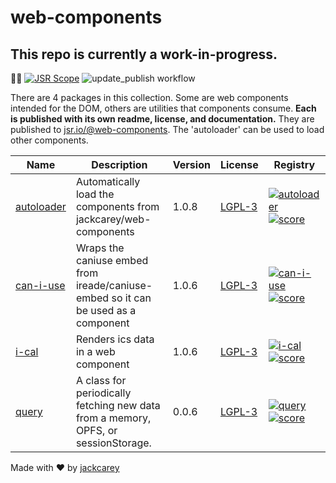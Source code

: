 # web-components

## This repo is currently a work-in-progress.

🏳️‍🌈
[![JSR Scope](https://jsr.io/badges/@web-components)](https://jsr.io/@web-components) ![update_publish workflow](https://github.com/jackcarey/web-components/actions/workflows/main.yml/badge.svg?branch=main)

There are 4 packages in this collection. Some are web components intended for the DOM, others are utilities that components consume. **Each is published with its own readme, license, and documentation.** They are published to [jsr.io/@web-components](https://jsr.io/@web-components). The 'autoloader' can be used to load other components. 

| Name | Description | Version | License | Registry |
| --- | --- | --- | --- | --- |
| [autoloader](/packages/autoloader) | Automatically load the components from jackcarey/web-components | 1.0.8 | [LGPL-3](https://www.tldrlegal.com/search?query=LGPL-3) | [![autoloader](https://jsr.io/badges/@web-components/autoloader)](https://jsr.io/@web-components/autoloader) [![score](https://jsr.io/badges/@web-components/autoloader/score)](https://jsr.io/@web-components/autoloader/score) |
| [can-i-use](/packages/can-i-use) | Wraps the caniuse embed from ireade/caniuse-embed so it can be used as a component | 1.0.6 | [LGPL-3](https://www.tldrlegal.com/search?query=LGPL-3) | [![can-i-use](https://jsr.io/badges/@web-components/can-i-use)](https://jsr.io/@web-components/can-i-use) [![score](https://jsr.io/badges/@web-components/can-i-use/score)](https://jsr.io/@web-components/can-i-use/score) |
| [i-cal](/packages/i-cal) | Renders ics data in a web component | 1.0.6 | [LGPL-3](https://www.tldrlegal.com/search?query=LGPL-3) | [![i-cal](https://jsr.io/badges/@web-components/i-cal)](https://jsr.io/@web-components/i-cal) [![score](https://jsr.io/badges/@web-components/i-cal/score)](https://jsr.io/@web-components/i-cal/score) |
| [query](/packages/query) | A class for periodically fetching new data from a memory, OPFS, or sessionStorage. | 0.0.6 | [LGPL-3](https://www.tldrlegal.com/search?query=LGPL-3) | [![query](https://jsr.io/badges/@web-components/query)](https://jsr.io/@web-components/query) [![score](https://jsr.io/badges/@web-components/query/score)](https://jsr.io/@web-components/query/score) |



Made with ❤️ by [jackcarey](https://jackcarey.co.uk/)